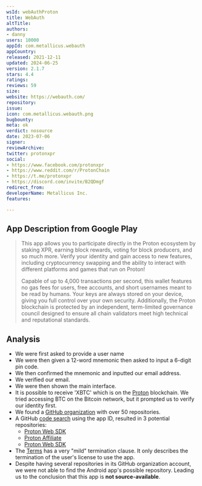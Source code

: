 ```yaml
---
wsId: webAuthProton
title: WebAuth
altTitle: 
authors:
- danny
users: 10000
appId: com.metallicus.webauth
appCountry: 
released: 2021-12-11
updated: 2024-06-25
version: 2.1.7
stars: 4.4
ratings: 
reviews: 59
size: 
website: https://webauth.com/
repository: 
issue: 
icon: com.metallicus.webauth.png
bugbounty: 
meta: ok
verdict: nosource
date: 2023-07-06
signer: 
reviewArchive: 
twitter: protonxpr
social:
- https://www.facebook.com/protonxpr
- https://www.reddit.com/r/ProtonChain
- https://t.me/protonxpr
- https://discord.com/invite/B2QDmgf
redirect_from: 
developerName: Metallicus Inc.
features: 

---
```


## App Description from Google Play

> This app allows you to participate directly in the Proton ecosystem by staking XPR, earning block rewards, voting for block producers, and so much more. Verify your identity and gain access to new features, including cryptocurrency swapping and the ability to interact with different platforms and games that run on Proton!
>
> Capable of up to 4,000 transactions per second, this wallet features no gas fees for users, free accounts, and short usernames meant to be read by humans. Your keys are always stored on your device, giving you full control over your own security. Additionally, the Proton blockchain is protected by an independent, term-limited governance council designed to ensure all chain validators meet high technical and reputational standards.

## Analysis

- We were first asked to provide a user name
- We were then given a 12-word mnemonic then asked to input a 6-digit pin code.
- We then confirmed the mnemonic and inputted our email address.
- We verified our email.
- We were then shown the main interface.
- It is possible to receive 'XBTC' which is on the [Proton](https://github.com/ProtonProtocol/) blockchain. We tried accessing BTC on the Bitcoin network, but it prompted us to verify our identity first.
- We found a [GitHub organization](https://github.com/ProtonProtocol/) with over 50 repositories.
- A GitHub [code search](https://github.com/search?q=com.metallicus.webauth&type=code) using the app ID, resulted in 3 potential repositories:
  - [Proton Web SDK](https://github.com/ProtonProtocol/proton-web-sdk/blob/6bd62116b0f24c6469d3a31a33f2f6202f83f253/packages/proton-web-sdk/src/views/Footer.svelte#L14)
  - [Proton Affiliate](https://github.com/edenia/proton-affiliate/blob/82c45bbe37a32e8e7ee8e999ee918a2dc7203fc2/webapp/src/routes/Join/index.js#L343)
  - [Proton Web SDK](https://github.com/CharlestonX-DAO/proton-web-sdk/blob/d0f44ff53898e740415eb313c00ae4a6026d4e89/packages/proton-web-sdk/src/views/Footer.svelte#L13)
- The [Terms](https://www.proton.org/terms/) has a very "mild" termination clause. It only describes the termination of the user's license to use the app.
- Despite having several repositories in its GitHub organization account, we were not able to find the Android app's possible repository. Leading us to the conclusion that this app is **not source-available**.
